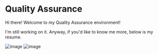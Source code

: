 # Quality Assurance
Hi there! Welcome to my Quality Assurance environment! 

I'm still working on it. Anyway, if you'd like to know me more, below is my resume.

![image](https://github.com/zakysyahalam/QA/assets/66183876/11666c05-a4bf-46ad-aebd-4cc5be71b2c4)
![image](https://github.com/zakysyahalam/QA/assets/66183876/b5fc0530-d008-4a55-9055-950f75776489)


